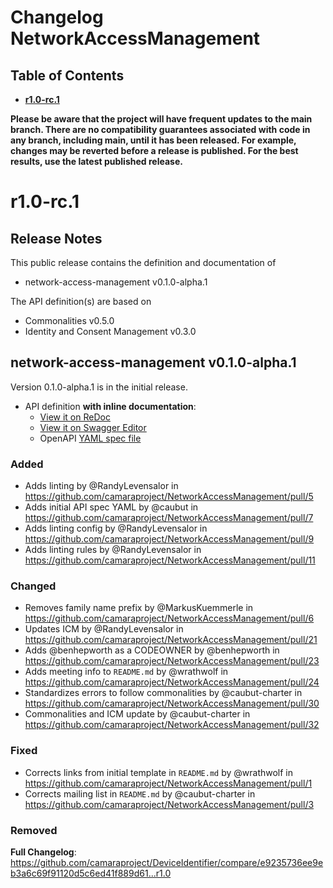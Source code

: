 # Changelog NetworkAccessManagement

## Table of Contents

- **[r1.0-rc.1](#r10)**

**Please be aware that the project will have frequent updates to the main branch. There are no compatibility guarantees associated with code in any branch, including main, until it has been released. For example, changes may be reverted before a release is published. For the best results, use the latest published release.**

# r1.0-rc.1

## Release Notes

This public release contains the definition and documentation of

- network-access-management v0.1.0-alpha.1

The API definition(s) are based on

- Commonalities v0.5.0
- Identity and Consent Management v0.3.0

## network-access-management v0.1.0-alpha.1

Version 0.1.0-alpha.1 is in the initial release.

- API definition **with inline documentation**:
  - [View it on ReDoc](https://redocly.github.io/redoc/?url=https://raw.githubusercontent.com/camaraproject/DeviceIdentifier/r1.1/code/API_definitions/device-identifier.yaml&nocors)
  - [View it on Swagger Editor](https://editor.swagger.io/?url=https://raw.githubusercontent.com/camaraproject/DeviceIdentifier/r1.1/code/API_definitions/device-identifier.yaml)
  - OpenAPI [YAML spec file](https://github.com/camaraproject/DeviceIdentifier/blob/r1.1/code/API_definitions/device-identifier.yaml)

### Added

- Adds linting by @RandyLevensalor in <https://github.com/camaraproject/NetworkAccessManagement/pull/5>
- Adds initial API spec YAML by @caubut in <https://github.com/camaraproject/NetworkAccessManagement/pull/7>
- Adds linting config by @RandyLevensalor in <https://github.com/camaraproject/NetworkAccessManagement/pull/9>
- Adds linting rules by @RandyLevensalor in <https://github.com/camaraproject/NetworkAccessManagement/pull/11>

### Changed

- Removes family name prefix by @MarkusKuemmerle in <https://github.com/camaraproject/NetworkAccessManagement/pull/6>
- Updates ICM by @RandyLevensalor in <https://github.com/camaraproject/NetworkAccessManagement/pull/21>
- Adds @benhepworth as a CODEOWNER by @benhepworth in <https://github.com/camaraproject/NetworkAccessManagement/pull/23>
- Adds meeting info to `README.md` by @wrathwolf in <https://github.com/camaraproject/NetworkAccessManagement/pull/24>
- Standardizes errors to follow commonalities by @caubut-charter in <https://github.com/camaraproject/NetworkAccessManagement/pull/30>
- Commonalities and ICM update by @caubut-charter in <https://github.com/camaraproject/NetworkAccessManagement/pull/32>

### Fixed

- Corrects links from initial template in `README.md` by @wrathwolf in <https://github.com/camaraproject/NetworkAccessManagement/pull/1>
- Corrects mailing list in `README.md` by @caubut-charter in <https://github.com/camaraproject/NetworkAccessManagement/pull/3>

### Removed

**Full Changelog**: <https://github.com/camaraproject/DeviceIdentifier/compare/e9235736ee9eb3a6c69f91120d5c6ed41f889d61...r1.0>
